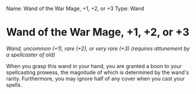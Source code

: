 Name: Wand of the War Mage, +1, +2, or +3
Type: Wand

# Wand of the War Mage, +1, +2, or +3 
_Wand, uncommon (+1), rare (+2), or very rare (+3) (requires attunement by a spellcaster of old)_ 

When you grasp this wand in your hand, you are granted a boon to your spellcasting prowess, the magnitude of which is determined by the wand's rarity. Furthermore, you may ignore half of any cover when you cast your spells. 
